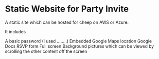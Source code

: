 # Static Website for Party Invite

A static site which can be hosted for cheep on AWS or Azure.

It includes

A basic password (I used ........)
Embedded Google Maps location
Google Docs RSVP form
Full screen Background pictures which can be viewed by scrolling the other content off the screen
